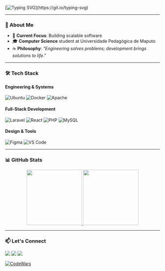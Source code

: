 [![Typing SVG](https://readme-typing-svg.demolab.com?font=Fira+Code&weight=700&size=26&pause=1000&color=2F81F7&width=440&lines=Hi%2C+I'm+AlfeuX(hard.0_0.7);Software+Engineer+%26+Developer+;)](https://git.io/typing-svg)

---

### 🚀 About Me
- 🔭 **Current Focus**: Building scalable software
- 🎓 **Computer Science** student at Universidade Pedagógica de Maputo
- ☕ **Philosophy**: *"Engineering solves problems; development brings solutions to life."*

---

### 🛠️ Tech Stack
#### **Engineering & Systems**
![Ubuntu](https://img.shields.io/badge/Ubuntu-E95420?style=for-the-badge&logo=ubuntu&logoColor=white)
![Docker](https://img.shields.io/badge/Docker-2496ED?style=for-the-badge&logo=docker&logoColor=white)
![Apache](https://img.shields.io/badge/Apache-D22128?style=for-the-badge&logo=apache&logoColor=white)

#### **Full-Stack Development**
![Laravel](https://img.shields.io/badge/Laravel-FF2D20?style=for-the-badge&logo=laravel&logoColor=white)
![React](https://img.shields.io/badge/React-61DAFB?style=for-the-badge&logo=react&logoColor=black)
![PHP](https://img.shields.io/badge/PHP-777BB4?style=for-the-badge&logo=php&logoColor=white)
![MySQL](https://img.shields.io/badge/MySQL-4479A1?style=for-the-badge&logo=mysql&logoColor=white)

#### **Design & Tools**
![Figma](https://img.shields.io/badge/Figma-F24E1E?style=for-the-badge&logo=figma&logoColor=white)
![VS Code](https://img.shields.io/badge/VS_Code-007ACC?style=for-the-badge&logo=visual-studio-code&logoColor=white)

---

### 📊 GitHub Stats
<div align="center">
  <a href="https://github.com/Hard-007">
    <img height="180em" src="https://github-readme-stats.vercel.app/api?username=Hard-007&show_icons=true&theme=dracula&include_all_commits=true"/>
    <img height="180em" src="https://github-readme-stats.vercel.app/api/top-langs/?username=Hard-007&layout=compact&theme=dracula"/>
  </a>
</div>

---

### 📫 Let's Connect
<a href="https://linkedin.com/in/alfeux" target="_blank"><img src="https://img.shields.io/badge/LinkedIn-0077B5?style=for-the-badge&logo=linkedin&logoColor=white"/></a>
<a href="mailto:alfeuxirinda@gmail.com"><img src="https://img.shields.io/badge/Gmail-D14836?style=for-the-badge&logo=gmail&logoColor=white"/></a>
<a href="https://alfeux.coolpage.biz" target="_blank"><img src="https://img.shields.io/badge/Portfolio-FF7139?style=for-the-badge&logo=firefox&logoColor=white"/></a>

[![CodeWars](https://www.codewars.com/users/Hard-007/badges/large)](https://www.codewars.com/users/Hard-007)

